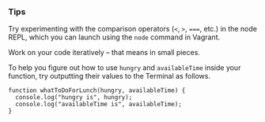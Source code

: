 ### Tips

Try experimenting with the comparison operators (`<`, `>`, `===`, etc.) in the node REPL, which you can launch using the `node` command in Vagrant.

Work on your code iteratively – that means in small pieces. 

To help you figure out how to use `hungry` and `availableTime` inside your function, try outputting their values to the Terminal as follows.

```javascipt
function whatToDoForLunch(hungry, availableTime) {
  console.log("hungry is", hungry);
  console.log("availableTime is", availableTime);
}
```

